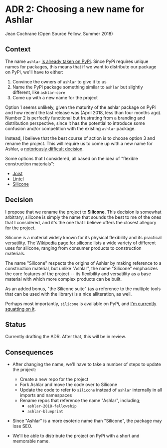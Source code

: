 # ADR 2: Choosing a new name for Ashlar 

Jean Cochrane (Open Source Fellow, Summer 2018)

## Context

The name `ashlar` [is already taken on PyPi](https://pypi.org/project/ashlar/).
Since PyPi requires unique names for packages, this means that if we want to
distribute our package on PyPi, we'll have to either:

1. Convince the owners of `ashlar` to give it to us
2. Name the PyPi package something similar to `ashlar` but slightly different,
   like `ashlar-core`
3. Come up with a new name for the project

Option 1 seems unlikely, given the maturity of the ashlar package on PyPi and
how recent the last release was (April 2018, less than four months ago). Number
2 is perfectly functional but frustrating from a branding and distribution perspective,
since it has the potential to introduce some confusion and/or competition with
the existing `ashlar` package.

Instead, I believe that the best course of action is to choose option 3 and rename the project.
This will require us to come up with a new name for Ashlar, a [notoriously
difficult decision](https://martinfowler.com/bliki/TwoHardThings.html).

Some options that I considered, all based on the idea of "flexible
construction materials":

- [Joist](https://en.wikipedia.org/wiki/Joist)
- [Lintel](https://en.wikipedia.org/wiki/Lintel)
- [Silicone](https://en.wikipedia.org/wiki/Silicone)

## Decision

I propose that we rename the project to **Silicone**. This decision is somewhat
arbitrary; silicone is simply the name that sounds the best to me of the ones
that I considered, and it's the one that I believe offers the closest allegory
for the project.

Silicone is a material widely known for its physical flexibility and its
practical versatility. The [Wikipedia page for
silicone](https://en.wikipedia.org/wiki/Silicone) lists a wide variety of
different uses for silicone, ranging from consumer products to
construction materials.

The name "Silicone" respects the origins of Ashlar by making reference to a
construction material, but unlike "Ashlar", the name "Silicone" emphasizes the
core features of the project -- its flexibility and versatility as a base material
with which more complex products can be built.

As an added bonus, "the Silicone suite" (as a reference to the multiple tools
that can be used with the library) is a nice alliteration, as well.

Perhaps most importantly, `silicone` is available on PyPi, and [I'm currently
squatting on it](https://pypi.org/project/silicone/).

## Status

Currently drafting the ADR. After that, this will be in review.

## Consequences

- After changing the name, we'll have to take a number of steps to update the
  project:
    - Create a new repo for the project
    - Fork Ashlar and move the code over to Silicone
    - Update the code to refer to `silicone` instead of `ashlar` internally in
    all imports and namespaces
    - Rename repos that reference the name "Ashlar", including;
        - `ashlar-2018-fellowship`
        - `ashlar-blueprint`

- Since "Ashlar" is a more esoteric name than "Silicone", the package may lose SEO.

- We'll be able to distribute the project on PyPi with a short and memorable
  name.
